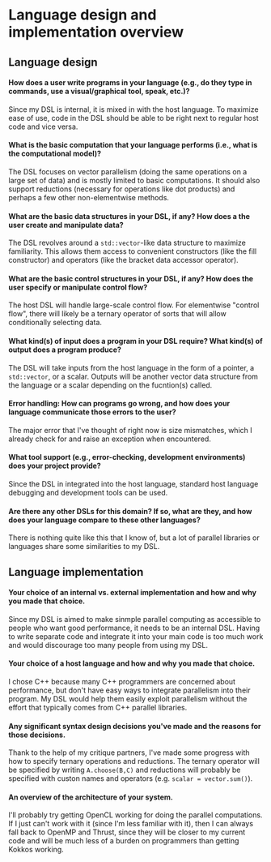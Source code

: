 # Language design and implementation overview

## Language design
#### How does a user write programs in your language (e.g., do they type in commands, use a visual/graphical tool, speak, etc.)?
Since my DSL is internal, it is mixed in with the host language. To maximize ease of use, code in the DSL should be able to be right next to regular host code and vice versa.

#### What is the basic computation that your language performs (i.e., what is the computational model)?
The DSL focuses on vector parallelism (doing the same operations on a large set of data) and is mostly limited to basic computations. It should also support reductions (necessary for operations like dot products) and perhaps a few other non-elementwise methods.

#### What are the basic data structures in your DSL, if any? How does a the user create and manipulate data?
The DSL revolves around a `std::vector`-like data structure to maximize familiarity. This allows them access to convenient constructors (like the fill constructor) and operators (like the bracket data accessor operator).

#### What are the basic control structures in your DSL, if any? How does the user specify or manipulate control flow?
The host DSL will handle large-scale control flow. For elementwise "control flow", there will likely be a ternary operator of sorts that will allow conditionally selecting data.

#### What kind(s) of input does a program in your DSL require? What kind(s) of output does a program produce?
The DSL will take inputs from the host language in the form of a pointer, a `std::vector`, or a scalar. Outputs will be another vector data structure from the language or a scalar depending on the fucntion(s) called.

#### Error handling: How can programs go wrong, and how does your language communicate those errors to the user?
The major error that I've thought of right now is size mismatches, which I already check for and raise an exception when encountered.

#### What tool support (e.g., error-checking, development environments) does your project provide?
Since the DSL in integrated into the host language, standard host language debugging and development tools can be used.

#### Are there any other DSLs for this domain? If so, what are they, and how does your language compare to these other languages?
There is nothing quite like this that I know of, but a lot of parallel libraries or languages share some similarities to my DSL.

## Language implementation
#### Your choice of an internal vs. external implementation and how and why you made that choice.
Since my DSL is aimed to make sinmple parallel computing as accessible to people who want good performance, it needs to be an internal DSL. Having to write separate code and integrate it into your main code is too much work and would discourage too many people from using my DSL.

#### Your choice of a host language and how and why you made that choice.
I chose C++ because many C++ programmers are concerned about performance, but don't have easy ways to integrate parallelism into their program. My DSL would help them easily exploit parallelism without the effort that typically comes from C++ parallel libraries.

#### Any significant syntax design decisions you've made and the reasons for those decisions.
Thank to the help of my critique partners, I've made some progress with how to specify ternary operations and reductions. The ternary operator will be specified by writing `A.choose(B,C)` and reductions will probably be specified with custon names and operators (e.g. `scalar = vector.sum()`).

#### An overview of the architecture of your system.
I'll probably try getting OpenCL working for doing the parallel computations. If I just can't work with it (since I'm less familiar with it), then I can always fall back to OpenMP and Thrust, since they will be closer to my current code and will be much less of a burden on programmers than getting Kokkos working.

